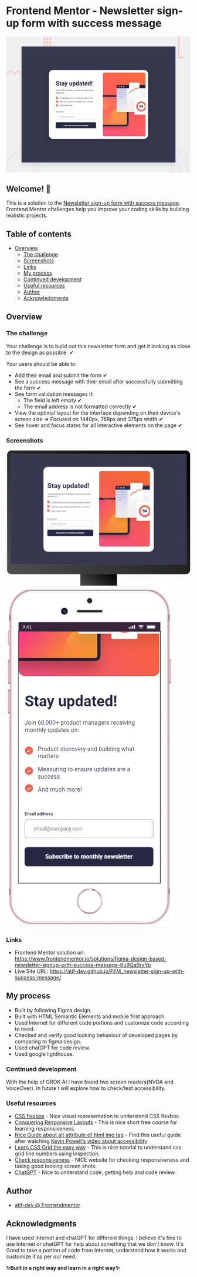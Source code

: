 # Frontend Mentor - Newsletter sign-up form with success message

![Design preview for the Newsletter sign-up form with success message coding challenge](./preview.jpg)


## Welcome! 👋

This is a solution to the [Newsletter sign-up form with success message](https://www.frontendmentor.io/challenges/newsletter-signup-form-with-success-message-3FC1AZbNrv). Frontend Mentor challenges help you improve your coding skills by building realistic projects.

## Table of contents

- [Overview](#overview)
  - [The challenge](#the-challenge)
  - [Screenshots](#screenshots)
  - [Links](#links)
  - [My process](#my-process)
  - [Continued development](#continued-development)
  - [Useful resources](#useful-resources)
  - [Author](#author)
  - [Acknowledgments](#acknowledgments)

## Overview

### The challenge

Your challenge is to build out this newsletter form and get it looking as close to the design as possible. ✔

Your users should be able to:

- Add their email and submit the form ✔
- See a success message with their email after successfully submitting the form ✔
- See form validation messages if:
  - The field is left empty ✔
  - The email address is not formatted correctly ✔
- View the optimal layout for the interface depending on their device's screen size => Focused on 1440px, 768px and 375px width ✔
- See hover and focus states for all interactive elements on the page ✔

### Screenshots

![PC View](https://github.com/atif-dev/FEM_newsletter-sign-up-with-success-message/blob/master/screenshots/Desktop%201440%20x%20900.png?raw=true)
![Mobile view](https://github.com/atif-dev/FEM_newsletter-sign-up-with-success-message/blob/master/screenshots/iPhone%208.png?raw=true)

### Links

- Frontend Mentor solution url: https://www.frontendmentor.io/solutions/figma-design-based-newsletter-signup-with-success-message-6u9QaBrxYp   
- Live Site URL: https://atif-dev.github.io/FEM_newsletter-sign-up-with-success-message/ 
## My process

  - Built by following Figma design.
  - Built with HTML Semantic Elements and mobile first approach.
  - Used Internet for different code portions and customize code according to need.
  - Checked and verify good looking behaviour of developed pages by comparing to figma design.
  - Used chatGPT for code review.
  - Used google lighthouse.

    
### Continued development

  With the help of GROK AI I have found two screen readers(NVDA and VoiceOver). In future I will explore how to check/test accessibility. 

### Useful resources

- [CSS flexbox](https://css-tricks.com/snippets/css/a-guide-to-flexbox/) - Nice visual representation to understand CSS flexbox. 
- [Conquering Responsive Layouts](https://courses.kevinpowell.co/conquering-responsive-layouts) - This is nice short free course for learning responsiveness.
- [Nice Guide about alt attribute of html img tag](https://axesslab.com/alt-texts/) - Find this useful guide after watching [Kevin Powell's video about accessibility](https://youtu.be/pJ0GPI7BMIs?si=hjscnii9942umsjT)
- [Learn CSS Grid the easy way](https://youtu.be/rg7Fvvl3taU?si=OeJGCoDQq0sy_FRK) - This is nice tutorial to understand css grid line numbers using inspection. 
- [Check responsiveness](https://www.lambdatest.com/mobile-view-website) - NICE website for checking responsiveness and taking good looking screen shots.
- [ChatGPT](https://chat.openai.com/) - Nice to understand code, getting help and code review.


## Author

- [atif-dev @ Frontendmentor](https://www.frontendmentor.io/profile/atif-dev)

## Acknowledgments

I have used Internet and chatGPT for different things. I believe it's fine to use Internet or chatGPT for help about something that we don't know. It's Good to take a portion of code from Internet, understand how it works and customize it as per our need.
 
**✨Built in a right way and learn in a right way✨** 


